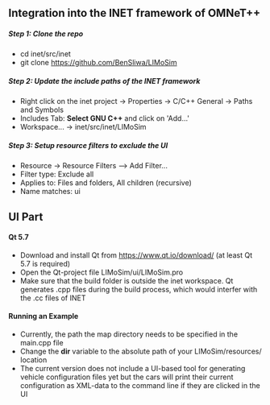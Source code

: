 ## Integration into the INET framework of OMNeT++

##### Step 1: Clone the repo
- cd inet/src/inet
- git clone https://github.com/BenSliwa/LIMoSim

##### Step 2: Update the include paths of the INET framework
- Right click on the inet project -> Properties -> C/C++ General -> Paths and Symbols
- Includes Tab: **Select GNU C++** and click on 'Add...'
- Workspace... -> inet/src/inet/LIMoSim

##### Step 3: Setup resource filters to exclude the UI
- Resource -> Resource Filters --> Add Filter...
- Filter type: Exclude all
- Applies to: Files and folders, All children (recursive)
- Name matches: ui


## UI Part

#### Qt 5.7
- Download and install Qt from https://www.qt.io/download/ (at least Qt 5.7 is required)
- Open the Qt-project file LIMoSim/ui/LIMoSim.pro
- Make sure that the build folder is outside the inet workspace. Qt generates .cpp files during the build process, which would interfer with the .cc files of INET

#### Running an Example
- Currently, the path the map directory needs to be specified in the main.cpp file
- Change the **dir** variable to the absolute path of your LIMoSim/resources/ location
- The current version does not include a UI-based tool for generating vehicle configuration files yet but the cars will print their current configuration as XML-data to the command line if they are clicked in the UI
